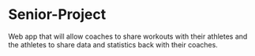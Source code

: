 # Senior-Project
Web app that will allow coaches to share workouts with their athletes and the athletes to share data and statistics back with their coaches.
